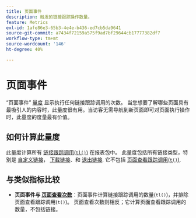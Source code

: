 ```yaml
---
title: 页面事件
description: 触发的链接跟踪操作数量。
feature: Metrics
exl-id: 1afe86e3-65b3-4e4e-b436-ed7cb5da9641
source-git-commit: a7434f72159a575f9ad7bf29644cb17777382df7
workflow-type: tm+mt
source-wordcount: '146'
ht-degree: 40%

---
```


# 页面事件

“页面事件” [量度](overview.md) 显示执行任何链接跟踪调用的次数。 当您想要了解哪些页面具有最吸引人的内容时，此量度很有用。当访客无需导航到新页面即可对页面执行操作时，此量度的度量最有价值。

## 如何计算此量度

此量度计算所有 [链接跟踪调用(`tl()`)](/help/implement/vars/functions/tl-method.md) 在报表包中。 此量度包括所有链接类型，特别是 [自定义链接](../dimensions/custom-link.md)， [下载链接](../dimensions/download-link.md)、和 [退出链接](../dimensions/exit-link.md). 它不包括 [页面查看跟踪调用(`t()`)](/help/implement/vars/functions/t-method.md).

## 与类似指标比较

* **页面事件与 [页面查看次数](page-views.md)**：页面事件计算链接跟踪调用的数量(`tl()`)，并排除页面查看跟踪调用(`t()`)。 页面查看次数则相反；它计算页面查看跟踪调用的数量，不包括链接。
